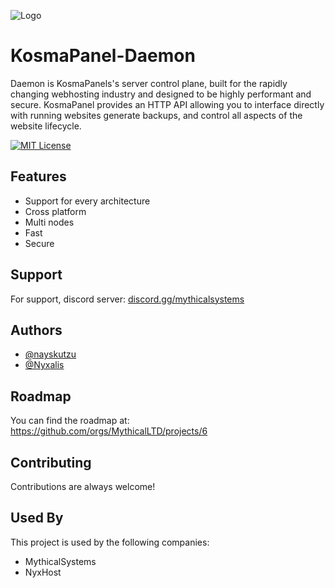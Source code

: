 
![Logo](https://avatars.githubusercontent.com/u/117385445?s=200&v=4)

# KosmaPanel-Daemon

Daemon is KosmaPanels's server control plane, built for the rapidly changing webhosting industry and designed to be highly performant and secure. KosmaPanel provides an HTTP API allowing you to interface directly with running websites generate backups, and control all aspects of the website lifecycle.

[![MIT License](https://img.shields.io/badge/License-MIT-green.svg)](https://choosealicense.com/licenses/mit/)
## Features

- Support for every architecture
- Cross platform
- Multi nodes
- Fast
- Secure


## Support

For support, discord server: [discord.gg/mythicalsystems](https://discord.gg/3FWyugpznc)


## Authors

- [@nayskutzu](https://www.github.com/nayskutzu)
- [@Nyxalis](https://www.github.com/Nyxalis)



## Roadmap

You can find the roadmap at: https://github.com/orgs/MythicalLTD/projects/6


## Contributing

Contributions are always welcome!


## Used By

This project is used by the following companies:

- MythicalSystems
- NyxHost
